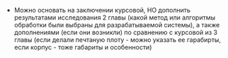 - Можно основать на заключении курсовой, НО дополнить результатами исследования 2 главы (какой метод или алгоритмы обработки были выбраны для разрабатываемой системы), а также дополнениями (если они возникли) по сравнению с курсовой из 3 главы (если делали печтаную плоту - можно указать ее гарабирты, если корпус - тоже габариты и особенности)